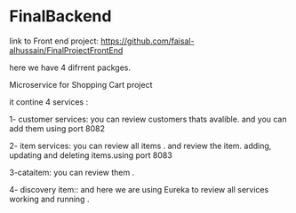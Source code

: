 # FinalBackend

link to Front end project: https://github.com/faisal-alhussain/FinalProjectFrontEnd

here we have 4 difrrent packges.

Microservice for Shopping Cart project 

it contine 4 services :

1- customer services: you can review customers thats avalible. and you can add them using port 8082

2- item services: you can review all items . and review the item. adding, updating  and deleting items.using port 8083

3-cataitem: you can review them .

4- discovery item:: and here we are using Eureka to review all services working and running .

